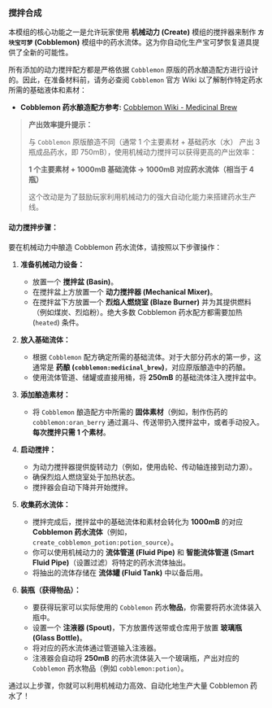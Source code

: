 ### 搅拌合成

本模组的核心功能之一是允许玩家使用 **机械动力 (Create)** 模组的搅拌器来制作 **`方块宝可梦` (Cobblemon)** 模组中的药水流体。这为你自动化生产宝可梦恢复道具提供了全新的可能性。

所有添加的动力搅拌配方都是严格依据 `Cobblemon` 原版的药水酿造配方进行设计的。因此，在准备材料前，请务必查阅 `Cobblemon` 官方 Wiki 以了解制作特定药水所需的基础液体和素材：

*   **Cobblemon 药水酿造配方参考:** [Cobblemon Wiki - Medicinal Brew](https://wiki.cobblemon.com/index.php/Medicinal_Brew)

> **产出效率提升提示：**
>
> 与 `Cobblemon` 原版酿造不同（通常 1 个主要素材 + 基础药水（水） 产出 3 瓶成品药水，即 750mB），使用机械动力搅拌可以获得更高的产出效率：
>
> **1 个主要素材 + 1000mB 基础流体 → 1000mB 对应药水流体（相当于 4 瓶）**
>
> 这个改动是为了鼓励玩家利用机械动力的强大自动化能力来搭建药水生产线。

#### 动力搅拌步骤：

要在机械动力中酿造 Cobblemon 药水流体，请按照以下步骤操作：

1.  **准备机械动力设备：**
    *   放置一个 **搅拌盆 (Basin)**。
    *   在搅拌盆上方放置一个 **动力搅拌器 (Mechanical Mixer)**。
    *   在搅拌盆下方放置一个 **烈焰人燃烧室 (Blaze Burner)** 并为其提供燃料（例如煤炭、烈焰粉）。绝大多数 Cobblemon 药水配方都需要加热 (`heated`) 条件。

2.  **放入基础流体：**
    *   根据 `Cobblemon` 配方确定所需的基础流体。对于大部分药水的第一步，这通常是 **药酿 (`cobblemon:medicinal_brew`)**，对应原版酿造中的药酿。
    *   使用流体管道、储罐或直接用桶，将 **250mB** 的基础流体注入搅拌盆中。

3.  **添加酿造素材：**
    *   将 `Cobblemon` 酿造配方中所需的 **固体素材**（例如，制作伤药的 `cobblemon:oran_berry` 通过漏斗、传送带扔入搅拌盆中，或者手动投入。**每次搅拌只需 1 个素材**。

4.  **启动搅拌：**
    *   为动力搅拌器提供旋转动力（例如，使用齿轮、传动轴连接到动力源）。
    *   确保烈焰人燃烧室处于加热状态。
    *   搅拌器会自动下降并开始搅拌。

5.  **收集药水流体：**
    *   搅拌完成后，搅拌盆中的基础流体和素材会转化为 **1000mB** 的对应 **Cobblemon 药水流体**（例如，`create_cobblemon_potion:potion_source`）。
    *   你可以使用机械动力的 **流体管道 (Fluid Pipe)** 和 **智能流体管道 (Smart Fluid Pipe)**（设置过滤）将特定的药水流体抽出。
    *   将抽出的流体存储在 **流体罐 (Fluid Tank)** 中以备后用。

6.  **装瓶（获得物品）：**
    *   要获得玩家可以实际使用的 `Cobblemon` 药水**物品**，你需要将药水流体装入瓶中。
    *   设置一个 **注液器 (Spout)**，下方放置传送带或仓库用于放置 **玻璃瓶 (Glass Bottle)**。
    *   将对应的药水流体通过管道输入注液器。
    *   注液器会自动将 **250mB** 的药水流体装入一个玻璃瓶，产出对应的 `Cobblemon` 药水物品（例如 `cobblemon:potion`）。

通过以上步骤，你就可以利用机械动力高效、自动化地生产大量 Cobblemon 药水了！


